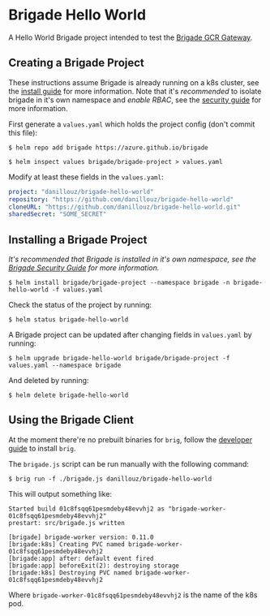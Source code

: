 # Brigade Hello World

A Hello World Brigade project intended to test the [Brigade GCR Gateway](https://github.com/danillouz/brigade-gcr-gateway/).

## Creating a Brigade Project

These instructions assume Brigade is already running on a k8s cluster, see the [install guide](https://github.com/Azure/brigade/blob/master/docs/topics/install.md)
for more information.
Note that it's _recommended_ to isolate brigade in it's own namespace and _enable
RBAC_, see the [security guide](https://github.com/Azure/brigade/blob/master/docs/topics/security.md)
for more information.

First generate a `values.yaml` which holds the project config (don't commit this file):

```
$ helm repo add brigade https://azure.github.io/brigade

$ helm inspect values brigade/brigade-project > values.yaml
```

Modify at least these fields in the `values.yaml`:

```yaml
project: "danillouz/brigade-hello-world"
repository: "https://github.com/danillouz/brigade-hello-world"
cloneURL: "https://github.com/danillouz/brigade-hello-world.git"
sharedSecret: "SOME_SECRET"
```

## Installing a Brigade Project

_It's recommended that Brigade is installed in it's own namespace, see the [Brigade Security Guide](https://github.com/Azure/brigade/blob/master/docs/topics/security.md) for more information._

```
$ helm install brigade/brigade-project --namespace brigade -n brigade-hello-world -f values.yaml
```

Check the status of the project by running:

```
$ helm status brigade-hello-world
```

A Brigade project can be updated after changing fields in `values.yaml` by running:

```
$ helm upgrade brigade-hello-world brigade/brigade-project -f values.yaml --namespace brigade
```

And deleted by running:

```
$ helm delete brigade-hello-world
```

## Using the Brigade Client

At the moment there're no prebuilt binaries for `brig`, follow the [developer guide](https://github.com/Azure/brigade/blob/master/docs/topics/developers.md)
to install `brig`.

The `brigade.js` script can be run manually with the following command:

```
$ brig run -f ./brigade.js danillouz/brigade-hello-world
```

This will output something like:

```
Started build 01c8fsqq61pesmdeby48evvhj2 as "brigade-worker-01c8fsqq61pesmdeby48evvhj2"
prestart: src/brigade.js written

[brigade] brigade-worker version: 0.11.0
[brigade:k8s] Creating PVC named brigade-worker-01c8fsqq61pesmdeby48evvhj2
[brigade:app] after: default event fired
[brigade:app] beforeExit(2): destroying storage
[brigade:k8s] Destroying PVC named brigade-worker-01c8fsqq61pesmdeby48evvhj2
```

Where `brigade-worker-01c8fsqq61pesmdeby48evvhj2` is the name of the k8s pod.
